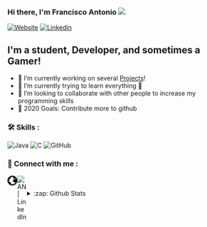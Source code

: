 ### Hi there, I'm Francisco Antonio <img src="https://raw.githubusercontent.com/aemmadi/aemmadi/master/wave.gif" width="30px">

[![Website](https://img.shields.io/badge/-Website-Purple?style=for-the-badge&logo=Chrome&logoColor=white)](https://mrkiko.dev/)
[![Linkedin](https://img.shields.io/badge/linkedin-%230077B5.svg?&style=for-the-badge&logo=linkedin&logoColor=white)](https://www.linkedin.com/in/francisco-antonio-4b73231b3/)

## I'm a student, Developer, and sometimes a Gamer!

- 🔭 I’m currently working on several [Projects][website]!
- 🌱 I’m currently trying to learn everything 🤣
- 👯 I’m looking to collaborate with other people to increase my programming skills 
- 🥅 2020 Goals: Contribute more to github 

### 🛠 Skills :
![Java](https://img.shields.io/badge/-java-E34A86?style=flat-square&logo=java)
![C](https://img.shields.io/badge/-C-00599C?style=flat-square&logo=c)
![GitHub](https://img.shields.io/badge/-GitHub-181717?style=flat-square&logo=github)
<br />

### 🚡 Connect with me :

[<img align="left" alt="mrkiko.dev" width="22px" src="https://raw.githubusercontent.com/iconic/open-iconic/master/svg/globe.svg" />][website]
[<img align="left" alt="AN | LinkedIn" width="22px" src="https://cdn.jsdelivr.net/npm/simple-icons@v3/icons/linkedin.svg" />][linkedin]
<br />

<details>
  <summary>:zap: Github Stats</summary>

<img align="left" alt="AN's Github Stats" src="https://github-readme-stats.vercel.app/api?username=FranciscoAnton1o&theme=synthwave&bg_color=DEG,b5ceff,5b00bd&title_color=ffffff&text_color=a9fef7&icon_color=ce08ff&show_icons=true&hide_border=true" />

![Top Langs](https://github-readme-stats.vercel.app/api/top-langs/?username=FranciscoAnton1o&hide=TeX&layout=compact&bg_color=DEG,b5ceff,5b00bd&text_color=ffffff&title_color=ffffff&show_icons=true&hide_border=true)

<br />

</details>

[website]: https://mrkiko.dev/
[linkedin]: https://www.linkedin.com/in/francisco-antonio-4b73231b3/
